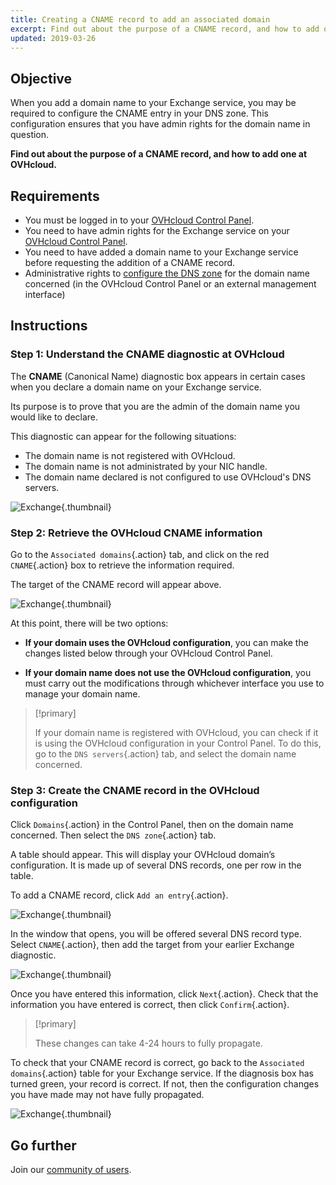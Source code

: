 ```yaml
---
title: Creating a CNAME record to add an associated domain
excerpt: Find out about the purpose of a CNAME record, and how to add one at OVHcloud
updated: 2019-03-26
---
```


## Objective

When you add a domain name to your Exchange service, you may be required to configure the CNAME entry in your DNS zone. This configuration ensures that you have admin rights for the domain name in question.

**Find out about the purpose of a CNAME record, and how to add one at OVHcloud.**

## Requirements

- You must be logged in to your [OVHcloud Control Panel](/links/manager).
- You need to have admin rights for the Exchange service on your [OVHcloud Control Panel](/links/manager).
- You need to have added a domain name to your Exchange service before requesting the addition of a CNAME record.
- Administrative rights to [configure the DNS zone](/pages/web_cloud/domains/dns_zone_edit) for the domain name concerned (in the OVHcloud Control Panel or an external management interface)

## Instructions

### Step 1: Understand the CNAME diagnostic at OVHcloud

The **CNAME** (Canonical Name) diagnostic box appears in certain cases when you declare a domain name on your Exchange service.

Its purpose is to prove that you are the admin of the domain name you would like to declare.

This diagnostic can appear for the following situations:

- The domain name is not registered with OVHcloud.
- The domain name is not administrated by your NIC handle.
- The domain name declared is not configured to use OVHcloud's DNS servers.

![Exchange](images/cname_exchange_diagnostic.png){.thumbnail}

### Step 2: Retrieve the OVHcloud CNAME information

Go to the `Associated domains`{.action} tab, and click on the red `CNAME`{.action} box to retrieve the information required.

The target of the CNAME record will appear above.

![Exchange](images/cname_exchange_informations.png){.thumbnail}

At this point, there will be two options:

- **If your domain uses the OVHcloud configuration**, you can make the changes listed below through your OVHcloud Control Panel.

- **If your domain name does not use the OVHcloud configuration**, you must carry out the modifications through whichever interface you use to manage your domain name.

> [!primary]
>
> If your domain name is registered with OVHcloud, you can check if it is using the OVHcloud configuration in your Control Panel. To do this, go to the `DNS servers`{.action} tab, and select the domain name concerned.
>

### Step 3: Create the CNAME record in the OVHcloud configuration

Click `Domains`{.action} in the Control Panel, then on the domain name concerned. Then select the `DNS zone`{.action} tab.

A table should appear. This will display your OVHcloud domain’s configuration. It is made up of several DNS records, one per row in the table.

To add a CNAME record, click `Add an entry`{.action}.

![Exchange](images/cname_exchange_add_entry_step1.png){.thumbnail}

In the window that opens, you will be offered several DNS record type. Select `CNAME`{.action}, then add the target from your earlier Exchange diagnostic.

![Exchange](images/cname_add_entry_dns_zone.png){.thumbnail}

Once you have entered this information, click `Next`{.action}. Check that the information you have entered is correct, then click `Confirm`{.action}.

> [!primary]
>
> These changes can take 4-24 hours to fully propagate.
>

To check that your CNAME record is correct, go back to the `Associated domains`{.action} table for your Exchange service. If the diagnosis box has turned green, your record is correct. If not, then the configuration changes you have made may not have fully propagated.

![Exchange](images/cname_exchange_diagnostic_green.png){.thumbnail}

## Go further

Join our [community of users](/links/community).
